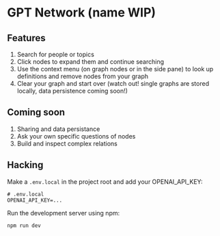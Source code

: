 # GPT Network (name WIP)

## Features

1. Search for people or topics
2. Click nodes to expand them and continue searching
3. Use the context menu (on graph nodes or in the side pane) to look up definitions and remove nodes from your graph
4. Clear your graph and start over (watch out! single graphs are stored locally, data persistence coming soon!)

## Coming soon

1. Sharing and data persistance
2. Ask your own specific questions of nodes
3. Build and inspect complex relations

## Hacking

Make a `.env.local` in the project root and add your OPENAI_API_KEY:

```.env
# .env.local
OPENAI_API_KEY=...
```

Run the development server using npm:

```bash
npm run dev
```
